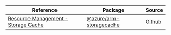 | Reference | Package | Source |
|---|---|---|
|[Resource Management - Storage Cache](arm-storagecache-readme.md)|[@azure/arm-storagecache](https://www.npmjs.com/package/@azure/arm-storagecache)|[Github](https://github.com/Azure/azure-sdk-for-js/blob/main/sdk/storagecache/arm-storagecache)|
